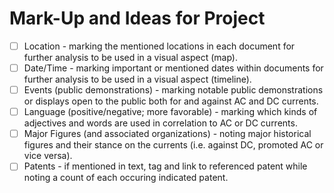 # Mark-Up and Ideas for Project
- [ ] Location - marking the mentioned locations in each document for further analysis to be used in a visual aspect (map).
- [ ] Date/Time - marking important or mentioned dates within documents for further analysis to be used in a visual aspect (timeline).
- [ ] Events (public demonstrations) - marking notable public demonstrations or displays open to the public both for and against AC and DC currents.
- [ ] Language (positive/negative; more favorable) - marking which kinds of adjectives and words are used in correlation to AC or DC currents.
- [ ] Major Figures (and associated organizations) - noting major historical figures and their stance on the currents (i.e. against DC, promoted AC or vice versa).
- [ ] Patents - if mentioned in text, tag and link to referenced patent while noting a count of each occuring indicated patent.
